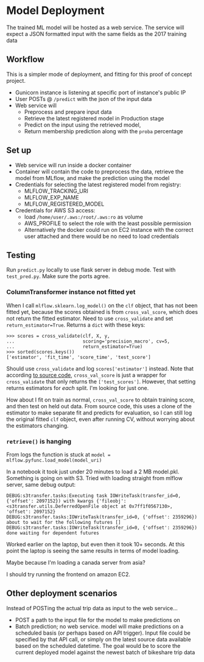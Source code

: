 # Model Deployment

The trained ML model will be hosted as a web service. The service will expect a JSON formatted input with the same fields as the 2017 training data

## Workflow

This is a simpler mode of deployment, and fitting for this proof of concept project.

* Gunicorn instance is listening at specific port of instance's public IP
* User POSTs @ `/predict` with the json of the input data
* Web service will
    * Preprocess and prepare input data
    * Retrieve the latest registered model in Production stage
    * Predict on the input using the retrieved model,
    * Return membership prediction along with the `proba` percentage

## Set up

* Web service will run inside a docker container
* Container will contain the code to preprocess the data, retrieve the model from MLflow, and make the prediction using the model
* Credentials for selecting the latest registered model from registry:
    * MLFLOW_TRACKING_URI
    * MLFLOW_EXP_NAME
    * MLFLOW_REGISTERED_MODEL
* Credentials for AWS S3 access:
    * load `/home/user/.aws:/root/.aws:ro` as volume
    * AWS_PROFILE to select the role with the least possible permission
    * Alternatively the docker could run on EC2 instance with the correct user attached and there would be no need to load credentials

## Testing

Run `predict.py` locally to use flask server in debug mode. Test with `test_pred.py`. Make sure the ports agree.

### ColumnTransformer instance not fitted yet

When I call `mlflow.sklearn.log_model()` on the `clf` object, that has not been fitted yet, because the scores obtained is from `cross_val_score`, which does not return the fitted estimator. Need to use `cross_validate` and set `return_estimator=True`. Returns a `dict` with these keys: 

```
>>> scores = cross_validate(clf, X, y,
...                         scoring='precision_macro', cv=5,
...                         return_estimator=True)
>>> sorted(scores.keys())
['estimator', 'fit_time', 'score_time', 'test_score']
```

Should use `cross_validate` and log `scores['estimator']` instead. Note that according [to source code](https://github.com/scikit-learn/scikit-learn/blob/36958fb24/sklearn/model_selection/_validation.py#L381), `cross_val_score` is just a wrapper for `cross_validate` that only returns the `['test_scores']`. However, that setting returns estimators for *each* split. I'm looking for just one.

How about I fit on train as normal, `cross_val_score` to obtain training score, and then test on held out data. From source code, this uses a clone of the estimator to make separate fit and predicts for evaluation, so I can still log the original fitted `clf` object, even after running CV, without worrying about the estimators changing.

### `retrieve()` is hanging

From logs the function is stuck at `model = mlflow.pyfunc.load_model(model_uri)`

In a notebook it took just under 20 minutes to load a 2 MB model.pkl. Something is going on with S3. Tried with loading straight from mlflow server, same debug output:

```
DEBUG:s3transfer.tasks:Executing task IOWriteTask(transfer_id=0, {'offset': 2097152}) with kwargs {'fileobj': <s3transfer.utils.DeferredOpenFile object at 0x7ff1f0567130>, 'offset': 2097152}
DEBUG:s3transfer.tasks:IOWriteTask(transfer_id=0, {'offset': 2359296}) about to wait for the following futures []
DEBUG:s3transfer.tasks:IOWriteTask(transfer_id=0, {'offset': 2359296}) done waiting for dependent futures
```

Worked earlier on the laptop, but even then it took 10+ seconds. At this point the laptop is seeing the same results in terms of model loading.

Maybe because I'm loading a canada server from asia?

I should try running the frontend on amazon EC2.

## Other deployment scenarios

Instead of POSTing the actual trip data as input to the web service...

* POST a path to the input file for the model to make predictions on
* Batch prediction; no web service. model will make predictions on a scheduled basis (or perhaps based on API trigger). Input file could be specified by that API call, or simply on the latest source data available based on the scheduled datetime. The goal would be to score the current deployed model against the newest batch of bikeshare trip data